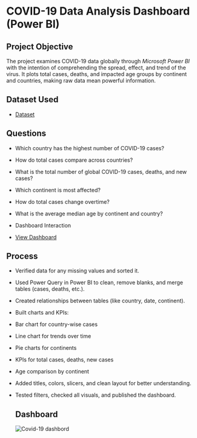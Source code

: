 # COVID-19 Data Analysis Dashboard (Power BI)

## Project Objective

The project examines COVID-19 data globally through *Microsoft Power BI* with the intention of comprehending the spread, effect, and trend of the virus.
It plots total cases, deaths, and impacted age groups by continent and countries, making raw data mean powerful information.

## Dataset Used
- <a href="https://github.com/anusha-thota12/Covid-19-Data-Analysis/commit/62461d716ece7de9a61eea26f97aac597e0d77b8#diff-3e711e0f5c681dc3f9bcaee5c8a9e8f7c2ec6ff8813ca3e498296201ed83f6ce">Dataset</a>

## Questions
- Which country has the highest number of COVID-19 cases?
- How do total cases compare across countries?
- What is the total number of global COVID-19 cases, deaths, and new cases?
- Which continent is most affected?
- How do total cases change overtime?
- What is the average median age by continent and country?

- Dashboard Interaction
- <a href="https://github.com/anusha-thota12/Covid-19-Data-Analysis/blob/62461d716ece7de9a61eea26f97aac597e0d77b8/Covid-19%20dashbord.png">View Dashboard</a>

## Process
- Verified data for any missing values and sorted it.
- Used Power Query in Power BI to clean, remove blanks, and merge tables (cases, deaths, etc.).
- Created relationships between tables (like country, date, continent).
- Built charts and KPIs:
- Bar chart for country-wise cases
- Line chart for trends over time
- Pie charts for continents
- KPIs for total cases, deaths, new cases
- Age comparison by continent
- Added titles, colors, slicers, and clean layout for better understanding.
- Tested filters, checked all visuals, and published the dashboard.

  ## Dashboard
  ![Covid-19 dashbord](https://github.com/user-attachments/assets/3c1ceb32-063c-4742-8e08-8ed21bc91dfb)


